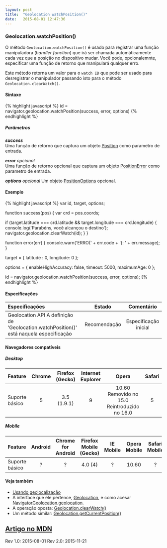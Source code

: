 ```yaml
---
layout: post
title:  "Geolocation watchPosition()"
date:   2015-08-01 12:47:36
---
```

### Geolocation.watchPosition()

O método `Geolocation.watchPosition()` é usado para registrar uma função manipuladora (_handler function_) que irá ser chamada automáticamente  cada vez que a posição no dispositivo mudar. Você pode, opcionalemnte, especificar uma função de retorno que manipulará qualquer erro.

Este método retorna um valor para o `watch ID` que pode ser usado para desregistrar o manipulador passando isto para o método `Geolocation.clearWatch()`.

#### Sintaxe

{% highlight javascript %}
id = navigator.geolocation.watchPosition(success, error, options)
{% endhighlight %}

##### Parâmetros

**_success_**  
    Uma função de retorno que captura um objeto [Position](https://developer.mozilla.org/en-US/docs/Web/API/Position) como parametro de entrada.  

**_error_** _opcional_  
    Uma função de retorno opcional que captura um objeto [PositionError](https://developer.mozilla.org/en-US/docs/Web/API/PositionError) como parametro de entrada.  

**_options_** _opcional_
    Um objeto [PositionOptions](https://developer.mozilla.org/en-US/docs/Web/API/PositionOptions) opcional.

#### Exemplo

{% highlight javascript %}
var id, target, options;

function success(pos) {
  var crd = pos.coords;

  if (target.latitude === crd.latitude && target.longitude === crd.longitude) {
    console.log('Parabéns, você alcançou o destino');
    navigator.geolocation.clearWatch(id);
  }
}

function error(err) {
  console.warn('ERRO(' + err.code + '): ' + err.message);
}

target = {
  latitude : 0,
  longitude: 0
};

options = {
  enableHighAccuracy: false,
  timeout: 5000,
  maximumAge: 0
};

id = navigator.geolocation.watchPosition(success, error, options);
{% endhighlight %}

#### Especificações
| Especificações | Estado | Comentário |
|:---------------|:------:|:----------:|
| Geolocation API  A definição de 'Geolocation.watchPosition()' está naquela especificação | Recomendação | Especificação inicial |

#### Navegadores compatíveis

##### **Desktop** 
| Feature | Chrome | Firefox (Gecko) | Internet Explorer | Opera | Safari |
|:--------|:------:|:---------------:|:-----------------:|:-----:|:------:|
| Suporte básico | 5 | 3.5 (1.9.1) | 9 | 10.60  Removido no 15.0  Reintroduzido no 16.0 | 5 |

##### **Mobile**  
| Feature | Android | Chrome for Android | Firefox Mobile (Gecko) | IE Mobile | Opera Mobile | Safari Mobile |
|:--------|:-------:|:------------------:|:----------------------:|:---------:|:------------:|:-------------:|
| Suporte básico | ? | ? | 4.0 (4) | ? | 10.60 | ? |  
  

#### Veja também
* [Usando geolocalização](https://developer.mozilla.org/en-US/docs/WebAPI/Using_geolocation)
* A interface que ele pertence, [Geolocation](https://developer.mozilla.org/pt-BR/docs/Web/API/Geolocation), e como acesar [NavigatorGeolocation.geolocation](https://developer.mozilla.org/en-US/docs/Web/API/NavigatorGeolocation/geolocation).
* A operação oposta: [Geolocation.clearWatch()](https://developer.mozilla.org/en-US/docs/Web/API/Geolocation/clearWatch)
* Um método similar: [Geolocation.getCurrentPosition()](https://developer.mozilla.org/en-US/docs/Web/API/Geolocation/getCurrentPosition)
  
  
[Artigo no MDN](https://developer.mozilla.org/pt-BR/docs/Web/API/Geolocation/watchPosition)
---
Rev 1.0: 2015-08-01
Rev 2.0: 2015-11-21